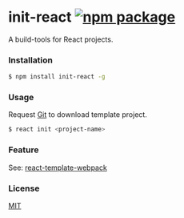 # init-react [![npm package](https://img.shields.io/npm/v/init-react.svg)](https://www.npmjs.com/package/init-react)

A build-tools for React projects.

### Installation

``` bash
$ npm install init-react -g
```

### Usage

Request [Git](https://git-scm.com/) to download template project.

``` bash
$ react init <project-name>
```

### Feature

See: [react-template-webpack](https://github.com/yeild/react-template-webpack)

### License

[MIT](http://opensource.org/licenses/MIT)
